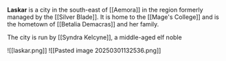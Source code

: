 **Laskar** is a city in the south-east of [[Aemora]] in the region formerly managed by the [[Silver Blade]]. It is home to the [[Mage's College]] and is the hometown of [[Betalia Demacras]] and her family.

The city is run by [[Syndra Kelcyne]], a middle-aged elf noble 


![[laskar.png]]
![[Pasted image 20250301132536.png]]